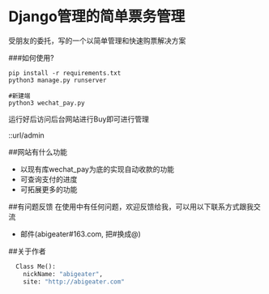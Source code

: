 # Django管理的简单票务管理

受朋友的委托，写的一个以简单管理和快速购票解决方案


###如何使用?
```shell
pip install -r requirements.txt
python3 manage.py runserver
```

```shell
#新建端
python3 wechat_pay.py
```

运行好后访问后台网站进行Buy即可进行管理

 ::url/admin

##网站有什么功能


* 以现有库wechat_pay为底的实现自动收款的功能
* 可查询支付的进度
* 可拓展更多的功能


##有问题反馈
在使用中有任何问题，欢迎反馈给我，可以用以下联系方式跟我交流

* 邮件(abigeater#163.com, 把#换成@)



##关于作者

```Python
  Class Me():
    nickName: "abigeater",
    site: "http://abigeater.com"
```

